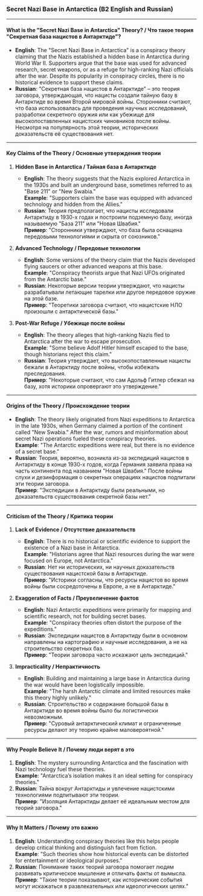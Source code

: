 ### **Secret Nazi Base in Antarctica (B2 English and Russian)**

---

#### **What is the "Secret Nazi Base in Antarctica" Theory? / Что такое теория "Секретная база нацистов в Антарктиде"?**

- **English**: The "Secret Nazi Base in Antarctica" is a conspiracy theory claiming that the Nazis established a hidden base in Antarctica during World War II. Supporters argue that the base was used for advanced research, secret weapons, or as a refuge for high-ranking Nazi officials after the war. Despite its popularity in conspiracy circles, there is no historical evidence to support these claims.  
- **Russian**: "Секретная база нацистов в Антарктиде" – это теория заговора, утверждающая, что нацисты создали тайную базу в Антарктиде во время Второй мировой войны. Сторонники считают, что база использовалась для проведения научных исследований, разработки секретного оружия или как убежище для высокопоставленных нацистских чиновников после войны. Несмотря на популярность этой теории, исторических доказательств её существования нет.

---

#### **Key Claims of the Theory / Основные утверждения теории**

1. **Hidden Base in Antarctica / Тайная база в Антарктиде**
   - **English**: The theory suggests that the Nazis explored Antarctica in the 1930s and built an underground base, sometimes referred to as "Base 211" or "New Swabia."  
     **Example**: "Supporters claim the base was equipped with advanced technology and hidden from the Allies."  
   - **Russian**: Теория предполагает, что нацисты исследовали Антарктиду в 1930-х годах и построили подземную базу, иногда называемую "База 211" или "Новая Швабия."  
     **Пример**: "Сторонники утверждают, что база была оснащена передовыми технологиями и скрыта от союзников."

2. **Advanced Technology / Передовые технологии**
   - **English**: Some versions of the theory claim that the Nazis developed flying saucers or other advanced weapons at this base.  
     **Example**: "Conspiracy theorists argue that Nazi UFOs originated from the Antarctic base."  
   - **Russian**: Некоторые версии теории утверждают, что нацисты разрабатывали летающие тарелки или другое передовое оружие на этой базе.  
     **Пример**: "Теоретики заговора считают, что нацистские НЛО произошли с антарктической базы."

3. **Post-War Refuge / Убежище после войны**
   - **English**: The theory alleges that high-ranking Nazis fled to Antarctica after the war to escape prosecution.  
     **Example**: "Some believe Adolf Hitler himself escaped to the base, though historians reject this claim."  
   - **Russian**: Теория утверждает, что высокопоставленные нацисты бежали в Антарктиду после войны, чтобы избежать преследования.  
     **Пример**: "Некоторые считают, что сам Адольф Гитлер сбежал на базу, хотя историки опровергают это утверждение."

---

#### **Origins of the Theory / Происхождение теории**

- **English**: The theory likely originated from Nazi expeditions to Antarctica in the late 1930s, when Germany claimed a portion of the continent called "New Swabia." After the war, rumors and misinformation about secret Nazi operations fueled these conspiracy theories.  
  **Example**: "The Antarctic expeditions were real, but there is no evidence of a secret base."  
- **Russian**: Теория, вероятно, возникла из-за экспедиций нацистов в Антарктиду в конце 1930-х годов, когда Германия заявила права на часть континента под названием "Новая Швабия." После войны слухи и дезинформация о секретных операциях нацистов подпитали эти теории заговора.  
  **Пример**: "Экспедиции в Антарктиду были реальными, но доказательств существования секретной базы нет."

---

#### **Criticism of the Theory / Критика теории**

1. **Lack of Evidence / Отсутствие доказательств**
   - **English**: There is no historical or scientific evidence to support the existence of a Nazi base in Antarctica.  
     **Example**: "Historians agree that Nazi resources during the war were focused on Europe, not Antarctica."  
   - **Russian**: Нет ни исторических, ни научных доказательств существования нацистской базы в Антарктиде.  
     **Пример**: "Историки согласны, что ресурсы нацистов во время войны были сосредоточены в Европе, а не в Антарктиде."

2. **Exaggeration of Facts / Преувеличение фактов**
   - **English**: Nazi Antarctic expeditions were primarily for mapping and scientific research, not for building secret bases.  
     **Example**: "Conspiracy theories often distort the purpose of the expeditions."  
   - **Russian**: Экспедиции нацистов в Антарктиду были в основном направлены на картографию и научные исследования, а не на строительство секретных баз.  
     **Пример**: "Теории заговора часто искажают цель экспедиций."

3. **Impracticality / Непрактичность**
   - **English**: Building and maintaining a large base in Antarctica during the war would have been logistically impossible.  
     **Example**: "The harsh Antarctic climate and limited resources make this theory highly unlikely."  
   - **Russian**: Строительство и содержание большой базы в Антарктиде во время войны было бы логистически невозможным.  
     **Пример**: "Суровый антарктический климат и ограниченные ресурсы делают эту теорию крайне маловероятной."

---

#### **Why People Believe It / Почему люди верят в это**

1. **English**: The mystery surrounding Antarctica and the fascination with Nazi technology fuel these theories.  
   **Example**: "Antarctica’s isolation makes it an ideal setting for conspiracy theories."  
2. **Russian**: Тайна вокруг Антарктиды и увлечение нацистскими технологиями подпитывают эти теории.  
   **Пример**: "Изоляция Антарктиды делает её идеальным местом для теорий заговора."

---

#### **Why It Matters / Почему это важно**

1. **English**: Understanding conspiracy theories like this helps people develop critical thinking and distinguish fact from fiction.  
   **Example**: "Such theories show how historical events can be distorted for entertainment or ideological purposes."  
2. **Russian**: Понимание таких теорий заговора помогает людям развивать критическое мышление и отличать факты от вымысла.  
   **Пример**: "Такие теории показывают, как исторические события могут искажаться в развлекательных или идеологических целях."
